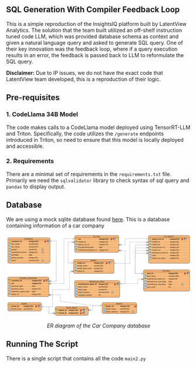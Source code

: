 ## SQL Generation With Compiler Feedback Loop

This is a simple reproduction of the InsightsIQ platform built by LatentView Analytics. The solution that the team built utilized an off-shelf instruction tuned code LLM, which was provided database schema as context and given a natural language query and asked to generate SQL query. One of their key innovation was the feedback loop, where if a query execution results in an error, the feedback is passed back to LLM to reformulate the SQL query. 

<b>Disclaimer:</b> Due to IP issues, we do not have the exact code that LatentView team developed, this is a reproduction of their logic.

## Pre-requisites

### 1. CodeLlama 34B Model

The code makes calls to a CodeLlama model deployed using TensorRT-LLM and Triton.
Specifically, the code utilizes the `/generate` endpoints introduced in Triton, so need to ensure that this model is locally deployed and accessible.

### 2. Requirements

There are a minimal set of requirements in the `requirements.txt` file. Primarily we need the `sqlvalidator` library to check syntax of sql query and `pandas` to display output.

## Database

We are using a mock sqlite database found [here](https://github.com/dtaivpp/car_company_database/tree/master). This is a database containing information of a car company

<p align="center">
  <img src="img/Car_Database_ER_Diagram.png" alt="ER diagram of the Car Company database">
  <br>
  <em>ER diagram of the Car Company database</em>
</p>

## Running The Script

There is a single script that contains all the code `main2.py`
